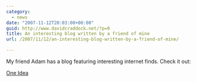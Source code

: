 ```yaml
---
category:
  - news
date: "2007-11-12T20:03:00+00:00"
guid: http://www.davidcraddock.net/?p=9
title: An interesting blog written by a friend of mine
url: /2007/11/12/an-interesting-blog-written-by-a-friend-of-mine/

---
```

My friend Adam has a blog featuring interesting internet finds. Check it out:

[One Idea](http://www.oneidea.co.uk/)

